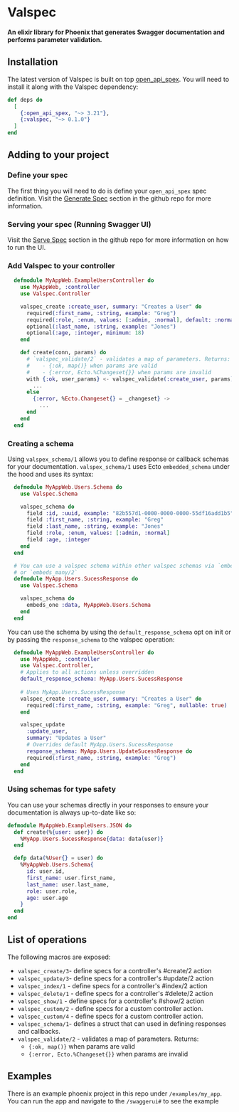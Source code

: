 # Valspec

**An elixir library for Phoenix that generates Swagger documentation and performs parameter validation.**

## Installation

The latest version of Valspec is built on top [open_api_spex](https://github.com/open-api-spex/open_api_spex). You will need to install it along with the Valspec dependency:

```elixir
def deps do
  [
    {:open_api_spex, "~> 3.21"},
    {:valspec, "~> 0.1.0"}
  ]
end
```

## Adding to your project

### Define your spec

The first thing you will need to do is define your `open_api_spex` spec definition.
Visit the [Generate Spec](https://github.com/open-api-spex/open_api_spex?tab=readme-ov-file#generate-spec) section in the github repo for more information.

### Serving your spec (Running Swagger UI)
Visit the [Serve Spec](https://github.com/open-api-spex/open_api_spex?tab=readme-ov-file#serve-the-spec) section in the github repo for more information on how to run the UI.

### Add Valspec to your controller
```elixir
  defmodule MyAppWeb.ExampleUsersController do
    use MyAppWeb, :controller
    use Valspec.Controller

    valspec_create :create_user, summary: "Creates a User" do
      required(:first_name, :string, example: "Greg")
      required(:role, :enum, values: [:admin, :normal], default: :normal)
      optional(:last_name, :string, example: "Jones")
      optional(:age, :integer, minimum: 18)
    end

    def create(conn, params) do
      # `valspec_validate/2` - validates a map of parameters. Returns:
      #    - {:ok, map()} when params are valid
      #    - {:error, Ecto.%Changeset{}} when params are invalid
      with {:ok, user_params} <- valspec_validate(:create_user, params) do
        ...
      else
        {:error, %Ecto.Changeset{} = _changeset} ->
          ...
      end
    end
  end
```

### Creating a schema
Using `valspex_schema/1` allows you to define response or callback schemas for your documentation. `valspex_schema/1` uses Ecto `embedded_schema` under the hood and uses its
syntax:

```elixir
  defmodule MyAppWeb.Users.Schema do
    use Valspec.Schema

    valspec_schema do
      field :id, :uuid, example: "82b557d1-0000-0000-0000-55df16add1b5"
      field :first_name, :string, example: "Greg"
      field :last_name, :string, example: "Jones"
      field :role, :enum, values: [:admin, :normal]
      field :age, :integer
    end
  end

  # You can use a valspec schema within other valspec schemas via `embeds_one/2` 
  # or `embeds_many/2`
  defmodule MyApp.Users.SucessResponse do
    use Valspec.Schema

    valspec_schema do
      embeds_one :data, MyAppWeb.Users.Schema
    end
  end
```

You can use the schema by using the `default_response_schema` opt on init or by passing the `response_schema` to the valspec operation:

```elixir
  defmodule MyAppWeb.ExampleUsersController do
    use MyAppWeb, :controller
    use Valspec.Controller,
    # Applies to all actions unless overridden
    default_response_schema: MyApp.Users.SucessResponse
    
    # Uses MyApp.Users.SucessResponse
    valspec_create :create_user, summary: "Creates a User" do
      required(:first_name, :string, example: "Greg", nullable: true)
    end

    valspec_update 
      :update_user, 
      summary: "Updates a User"
      # Overrides default MyApp.Users.SucessResponse
      response_schema: MyApp.Users.UpdateSucessResponse do
      required(:first_name, :string, example: "Greg")
    end
  end
```


### Using schemas for type safety
You can use your schemas directly in your responses to ensure your documentation is always up-to-date like so:

```elixir
defmodule MyAppWeb.ExampleUsers.JSON do 
  def create(%{user: user}) do
    %MyApp.Users.SucessResponse{data: data(user)}
  end

  defp data(%User{} = user) do
    %MyAppWeb.Users.Schema{
      id: user.id,
      first_name: user.first_name,
      last_name: user.last_name,
      role: user.role,
      age: user.age
    }
  end
end
```

## List of operations
  The following macros are exposed:

  * `valspec_create/3`- define specs for a controller's #create/2 action
  * `valspec_update/3`- define specs for a controller's #update/2 action
  * `valspec_index/1` - define specs for a controller's #index/2 action
  * `valspec_delete/1` - define specs for a controller's #delete/2 action
  * `valspec_show/1` - define specs for a controller's #show/2 action
  * `valspec_custom/2` - define specs for a custom controller action.
  * `valspec_custom/4` - define specs for a custom controller action.
  * `valspec_schema/1`- defines a struct that can used in defining responses and callbacks.
  * `valspec_validate/2` - validates a map of parameters.
    Returns:
      - `{:ok, map()}` when params are valid
      - `{:error, Ecto.%Changeset{}}` when params are invalid

  ## Examples
  There is an example phoenix project in this repo under `/examples/my_app`. You can run the app and navigate to the `/swaggerui#` to see the example
